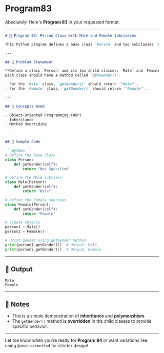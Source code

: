 # Program83
Absolutely! Here's **Program 83** in your requested format:

---

```markdown
# 👥 Program 83: Person Class with Male and Female Subclasses

This Python program defines a base class `Person` and two subclasses `Male` and `Female`, each with a method `getGender()` that returns the appropriate gender.

---

## 📌 Problem Statement

**Define a class `Person` and its two child classes: `Male` and `Female`.**  
Each class should have a method called `getGender()`.

- For the `Male` class, `getGender()` should return `"Male"`.
- For the `Female` class, `getGender()` should return `"Female"`.

---

## 🧠 Concepts Used

- Object-Oriented Programming (OOP)
- Inheritance
- Method Overriding

---

## 🧪 Sample Code

```python
# Define the base class
class Person:
    def getGender(self):
        return "Not Specified"

# Define the Male subclass
class Male(Person):
    def getGender(self):
        return "Male"

# Define the Female subclass
class Female(Person):
    def getGender(self):
        return "Female"

# Create objects
person1 = Male()
person2 = Female()

# Print gender using getGender method
print(person1.getGender())  # Output: Male
print(person2.getGender())  # Output: Female
```

---

## 🎯 Output

```
Male  
Female
```

---

## 🧠 Notes

- This is a simple demonstration of **inheritance** and **polymorphism**.
- The `getGender()` method is **overridden** in the child classes to provide specific behavior.

---

Let me know when you’re ready for **Program 84** or want variations like using `@abstractmethod` for stricter design!

```

